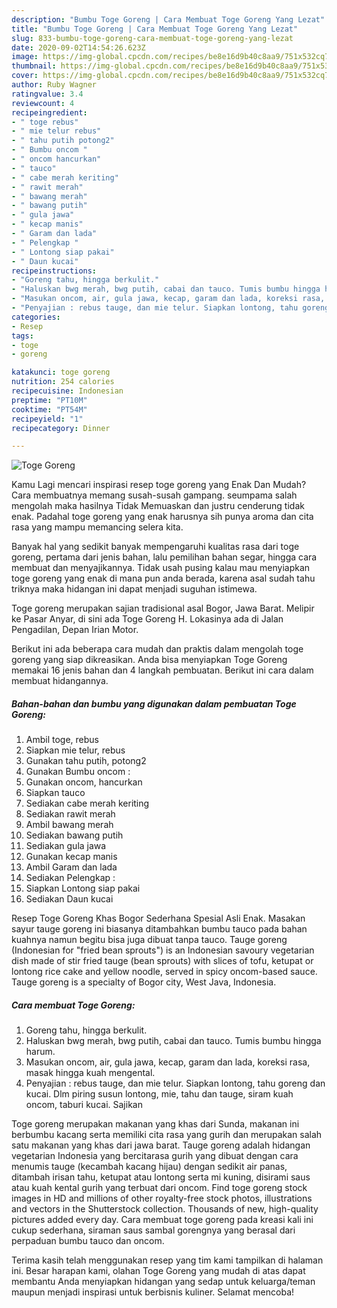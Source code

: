 ```yaml
---
description: "Bumbu Toge Goreng | Cara Membuat Toge Goreng Yang Lezat"
title: "Bumbu Toge Goreng | Cara Membuat Toge Goreng Yang Lezat"
slug: 833-bumbu-toge-goreng-cara-membuat-toge-goreng-yang-lezat
date: 2020-09-02T14:54:26.623Z
image: https://img-global.cpcdn.com/recipes/be8e16d9b40c8aa9/751x532cq70/toge-goreng-foto-resep-utama.jpg
thumbnail: https://img-global.cpcdn.com/recipes/be8e16d9b40c8aa9/751x532cq70/toge-goreng-foto-resep-utama.jpg
cover: https://img-global.cpcdn.com/recipes/be8e16d9b40c8aa9/751x532cq70/toge-goreng-foto-resep-utama.jpg
author: Ruby Wagner
ratingvalue: 3.4
reviewcount: 4
recipeingredient:
- " toge rebus"
- " mie telur rebus"
- " tahu putih potong2"
- " Bumbu oncom "
- " oncom hancurkan"
- " tauco"
- " cabe merah keriting"
- " rawit merah"
- " bawang merah"
- " bawang putih"
- " gula jawa"
- " kecap manis"
- " Garam dan lada"
- " Pelengkap "
- " Lontong siap pakai"
- " Daun kucai"
recipeinstructions:
- "Goreng tahu, hingga berkulit."
- "Haluskan bwg merah, bwg putih, cabai dan tauco. Tumis bumbu hingga harum."
- "Masukan oncom, air, gula jawa, kecap, garam dan lada, koreksi rasa, masak hingga kuah mengental."
- "Penyajian : rebus tauge, dan mie telur. Siapkan lontong, tahu goreng dan kucai. Dlm piring susun lontong, mie, tahu dan tauge, siram kuah oncom, taburi kucai. Sajikan"
categories:
- Resep
tags:
- toge
- goreng

katakunci: toge goreng 
nutrition: 254 calories
recipecuisine: Indonesian
preptime: "PT10M"
cooktime: "PT54M"
recipeyield: "1"
recipecategory: Dinner

---
```



![Toge Goreng](https://img-global.cpcdn.com/recipes/be8e16d9b40c8aa9/751x532cq70/toge-goreng-foto-resep-utama.jpg)

Kamu Lagi mencari inspirasi resep toge goreng yang Enak Dan Mudah? Cara membuatnya memang susah-susah gampang. seumpama salah mengolah maka hasilnya Tidak Memuaskan dan justru cenderung tidak enak. Padahal toge goreng yang enak harusnya sih punya aroma dan cita rasa yang mampu memancing selera kita.

Banyak hal yang sedikit banyak mempengaruhi kualitas rasa dari toge goreng, pertama dari jenis bahan, lalu pemilihan bahan segar, hingga cara membuat dan menyajikannya. Tidak usah pusing kalau mau menyiapkan toge goreng yang enak di mana pun anda berada, karena asal sudah tahu triknya maka hidangan ini dapat menjadi suguhan istimewa.

Toge goreng merupakan sajian tradisional asal Bogor, Jawa Barat. Melipir ke Pasar Anyar, di sini ada Toge Goreng H. Lokasinya ada di Jalan Pengadilan, Depan Irian Motor.


Berikut ini ada beberapa cara mudah dan praktis dalam mengolah toge goreng yang siap dikreasikan. Anda bisa menyiapkan Toge Goreng memakai 16 jenis bahan dan 4 langkah pembuatan. Berikut ini cara dalam membuat hidangannya.

<!--inarticleads1-->

##### Bahan-bahan dan bumbu yang digunakan dalam pembuatan Toge Goreng:

1. Ambil  toge, rebus
1. Siapkan  mie telur, rebus
1. Gunakan  tahu putih, potong2
1. Gunakan  Bumbu oncom :
1. Gunakan  oncom, hancurkan
1. Siapkan  tauco
1. Sediakan  cabe merah keriting
1. Sediakan  rawit merah
1. Ambil  bawang merah
1. Sediakan  bawang putih
1. Sediakan  gula jawa
1. Gunakan  kecap manis
1. Ambil  Garam dan lada
1. Sediakan  Pelengkap :
1. Siapkan  Lontong siap pakai
1. Sediakan  Daun kucai


Resep Toge Goreng Khas Bogor Sederhana Spesial Asli Enak. Masakan sayur tauge goreng ini biasanya ditambahkan bumbu tauco pada bahan kuahnya namun begitu bisa juga dibuat tanpa tauco. Tauge goreng (Indonesian for &#34;fried bean sprouts&#34;) is an Indonesian savoury vegetarian dish made of stir fried tauge (bean sprouts) with slices of tofu, ketupat or lontong rice cake and yellow noodle, served in spicy oncom-based sauce. Tauge goreng is a specialty of Bogor city, West Java, Indonesia. 

<!--inarticleads2-->

##### Cara membuat Toge Goreng:

1. Goreng tahu, hingga berkulit.
1. Haluskan bwg merah, bwg putih, cabai dan tauco. Tumis bumbu hingga harum.
1. Masukan oncom, air, gula jawa, kecap, garam dan lada, koreksi rasa, masak hingga kuah mengental.
1. Penyajian : rebus tauge, dan mie telur. Siapkan lontong, tahu goreng dan kucai. Dlm piring susun lontong, mie, tahu dan tauge, siram kuah oncom, taburi kucai. Sajikan


Toge goreng merupakan makanan yang khas dari Sunda, makanan ini berbumbu kacang serta memiliki cita rasa yang gurih dan merupakan salah satu makanan yang khas dari jawa barat. Tauge goreng adalah hidangan vegetarian Indonesia yang bercitarasa gurih yang dibuat dengan cara menumis tauge (kecambah kacang hijau) dengan sedikit air panas, ditambah irisan tahu, ketupat atau lontong serta mi kuning, disirami saus atau kuah kental gurih yang terbuat dari oncom. Find toge goreng stock images in HD and millions of other royalty-free stock photos, illustrations and vectors in the Shutterstock collection. Thousands of new, high-quality pictures added every day. Cara membuat toge goreng pada kreasi kali ini cukup sederhana, siraman saus sambal gorengnya yang berasal dari perpaduan bumbu tauco dan oncom. 

Terima kasih telah menggunakan resep yang tim kami tampilkan di halaman ini. Besar harapan kami, olahan Toge Goreng yang mudah di atas dapat membantu Anda menyiapkan hidangan yang sedap untuk keluarga/teman maupun menjadi inspirasi untuk berbisnis kuliner. Selamat mencoba!
